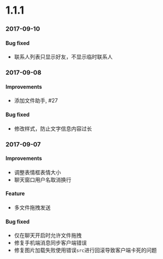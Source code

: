 
# 1.1.1

### 2017-09-10

#### Bug fixed
- 联系人列表只显示好友，不显示临时联系人

### 2017-09-08

#### Improvements
- 添加文件助手, #27

#### Bug fixed
- 修改样式，防止文字信息内容过长

### 2017-09-07

#### Improvements
- 调整表情框表情大小
- 聊天窗口用户名取消换行

#### Feature
- 多文件拖拽发送

#### Bug fixed
- 仅在聊天开启时允许文件拖拽
- 修复手机端消息同步客户端错误
- 修复图片加载失败使用错误`src`进行回滚导致客户端卡死的问题
